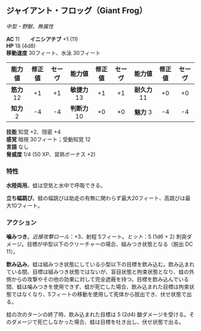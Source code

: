 ## ジャイアント・フロッグ（Giant Frog）
*中型・野獣、無属性*

**AC** 11　　**イニシアチブ** +1 (11)  
**HP** 18 (4d8)  
**移動速度** 30フィート、水泳 30フィート

| 能力値 | 修正値 | セーヴ | 能力値 | 修正値 | セーヴ | 能力値 | 修正値 | セーヴ |
|:---:|:---:|:---:|:---:|:---:|:---:|:---:|:---:|:---:|
| **筋力** 12 | +1 | +1 | **敏捷力** 13 | +1 | +1 | **耐久力** 11 | +0 | +0 |
| **知力** 2 | -4 | -4 | **判断力** 10 | +0 | +0 | **魅力** 3 | -4 | -4 |

**技能** 知覚 +2、隠密 +4  
**感覚** 暗視 30フィート；受動知覚 12  
**言語** なし  
**脅威度** 1/4 (50 XP、習熟ボーナス +2)

### 特性
**水陸両用**。蛙は空気と水中で呼吸できる。

**立ち幅跳び**。蛙の幅跳びは助走の有無に関わらず最大20フィート、高跳びは最大10フィート。

### アクション
**噛みつき**。*近接攻撃ロール*：+3、射程 5フィート。*ヒット*：5 (1d6 + 2) 刺突ダメージ。目標が中型以下のクリーチャーの場合、組みつき状態となる（脱出 DC 11）。

**飲み込み**。蛙は組みつき状態にしている小型以下の目標を飲み込む。飲み込まれている間、目標は組みつき状態ではないが、盲目状態と拘束状態となり、蛙の外側からの攻撃やその他の効果に対して完全遮蔽を持つ。目標を飲み込んでいる間、蛙は噛みつきを使用できず、蛙が死亡した場合、飲み込まれた目標は拘束状態ではなくなり、5フィートの移動を使用して死体から脱出でき、伏せ状態で出る。

蛙の次のターンの終了時、飲み込まれた目標は 5 (2d4) 酸ダメージを受ける。そのダメージで死亡しなかった場合、蛙は目標を吐き出し、伏せ状態で出る。
